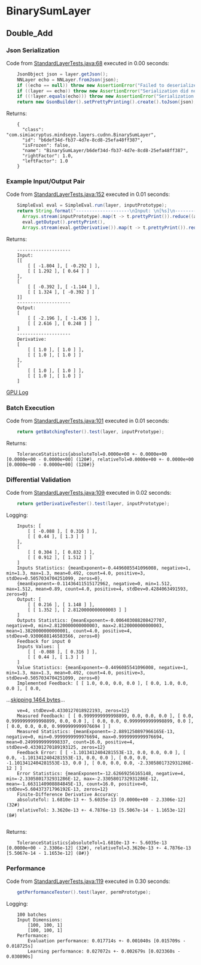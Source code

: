 # BinarySumLayer
## Double_Add
### Json Serialization
Code from [StandardLayerTests.java:68](../../../../../../../../src/main/java/com/simiacryptus/mindseye/test/StandardLayerTests.java#L68) executed in 0.00 seconds: 
```java
    JsonObject json = layer.getJson();
    NNLayer echo = NNLayer.fromJson(json);
    if ((echo == null)) throw new AssertionError("Failed to deserialize");
    if ((layer == echo)) throw new AssertionError("Serialization did not copy");
    if ((!layer.equals(echo))) throw new AssertionError("Serialization not equal");
    return new GsonBuilder().setPrettyPrinting().create().toJson(json);
```

Returns: 

```
    {
      "class": "com.simiacryptus.mindseye.layers.cudnn.BinarySumLayer",
      "id": "b6def34d-fb37-4d7e-8cd8-25efa48ff387",
      "isFrozen": false,
      "name": "BinarySumLayer/b6def34d-fb37-4d7e-8cd8-25efa48ff387",
      "rightFactor": 1.0,
      "leftFactor": 1.0
    }
```



### Example Input/Output Pair
Code from [StandardLayerTests.java:152](../../../../../../../../src/main/java/com/simiacryptus/mindseye/test/StandardLayerTests.java#L152) executed in 0.01 seconds: 
```java
    SimpleEval eval = SimpleEval.run(layer, inputPrototype);
    return String.format("--------------------\nInput: \n[%s]\n--------------------\nOutput: \n%s\n--------------------\nDerivative: \n%s",
      Arrays.stream(inputPrototype).map(t -> t.prettyPrint()).reduce((a, b) -> a + ",\n" + b).get(),
      eval.getOutput().prettyPrint(),
      Arrays.stream(eval.getDerivative()).map(t -> t.prettyPrint()).reduce((a, b) -> a + ",\n" + b).get());
```

Returns: 

```
    --------------------
    Input: 
    [[
    	[ [ -1.804 ], [ -0.292 ] ],
    	[ [ 1.292 ], [ 0.64 ] ]
    ],
    [
    	[ [ -0.392 ], [ -1.144 ] ],
    	[ [ 1.324 ], [ -0.392 ] ]
    ]]
    --------------------
    Output: 
    [
    	[ [ -2.196 ], [ -1.436 ] ],
    	[ [ 2.616 ], [ 0.248 ] ]
    ]
    --------------------
    Derivative: 
    [
    	[ [ 1.0 ], [ 1.0 ] ],
    	[ [ 1.0 ], [ 1.0 ] ]
    ],
    [
    	[ [ 1.0 ], [ 1.0 ] ],
    	[ [ 1.0 ], [ 1.0 ] ]
    ]
```



[GPU Log](etc/cuda.log)

### Batch Execution
Code from [StandardLayerTests.java:101](../../../../../../../../src/main/java/com/simiacryptus/mindseye/test/StandardLayerTests.java#L101) executed in 0.01 seconds: 
```java
    return getBatchingTester().test(layer, inputPrototype);
```

Returns: 

```
    ToleranceStatistics{absoluteTol=0.0000e+00 +- 0.0000e+00 [0.0000e+00 - 0.0000e+00] (120#), relativeTol=0.0000e+00 +- 0.0000e+00 [0.0000e+00 - 0.0000e+00] (120#)}
```



### Differential Validation
Code from [StandardLayerTests.java:109](../../../../../../../../src/main/java/com/simiacryptus/mindseye/test/StandardLayerTests.java#L109) executed in 0.02 seconds: 
```java
    return getDerivativeTester().test(layer, inputPrototype);
```
Logging: 
```
    Inputs: [
    	[ [ -0.088 ], [ 0.316 ] ],
    	[ [ 0.44 ], [ 1.3 ] ]
    ],
    [
    	[ [ 0.304 ], [ 0.832 ] ],
    	[ [ 0.912 ], [ 1.512 ] ]
    ]
    Inputs Statistics: {meanExponent=-0.4496085541096008, negative=1, min=1.3, max=1.3, mean=0.492, count=4.0, positive=3, stdDev=0.5057034704251099, zeros=0},
    {meanExponent=-0.11436411515172962, negative=0, min=1.512, max=1.512, mean=0.89, count=4.0, positive=4, stdDev=0.4284063491593, zeros=0}
    Output: [
    	[ [ 0.216 ], [ 1.148 ] ],
    	[ [ 1.352 ], [ 2.8120000000000003 ] ]
    ]
    Outputs Statistics: {meanExponent=-0.006403088208427707, negative=0, min=2.8120000000000003, max=2.8120000000000003, mean=1.3820000000000001, count=4.0, positive=4, stdDev=0.9300688146583566, zeros=0}
    Feedback for input 0
    Inputs Values: [
    	[ [ -0.088 ], [ 0.316 ] ],
    	[ [ 0.44 ], [ 1.3 ] ]
    ]
    Value Statistics: {meanExponent=-0.4496085541096008, negative=1, min=1.3, max=1.3, mean=0.492, count=4.0, positive=3, stdDev=0.5057034704251099, zeros=0}
    Implemented Feedback: [ [ 1.0, 0.0, 0.0, 0.0 ], [ 0.0, 1.0, 0.0, 0.0 ], [ 0.0, 
```
...[skipping 1464 bytes](etc/45.txt)...
```
    ve=4, stdDev=0.4330127018922193, zeros=12}
    Measured Feedback: [ [ 0.9999999999998899, 0.0, 0.0, 0.0 ], [ 0.0, 0.9999999999998899, 0.0, 0.0 ], [ 0.0, 0.0, 0.9999999999998899, 0.0 ], [ 0.0, 0.0, 0.0, 0.9999999999976694 ] ]
    Measured Statistics: {meanExponent=-2.8891250897966165E-13, negative=0, min=0.9999999999976694, max=0.9999999999976694, mean=0.2499999999998337, count=16.0, positive=4, stdDev=0.43301270189193125, zeros=12}
    Feedback Error: [ [ -1.1013412404281553E-13, 0.0, 0.0, 0.0 ], [ 0.0, -1.1013412404281553E-13, 0.0, 0.0 ], [ 0.0, 0.0, -1.1013412404281553E-13, 0.0 ], [ 0.0, 0.0, 0.0, -2.3305801732931286E-12 ] ]
    Error Statistics: {meanExponent=-12.62669256165148, negative=4, min=-2.3305801732931286E-12, max=-2.3305801732931286E-12, mean=-1.6631140908884845E-13, count=16.0, positive=0, stdDev=5.60437371796192E-13, zeros=12}
    Finite-Difference Derivative Accuracy:
    absoluteTol: 1.6810e-13 +- 5.6035e-13 [0.0000e+00 - 2.3306e-12] (32#)
    relativeTol: 3.3620e-13 +- 4.7876e-13 [5.5067e-14 - 1.1653e-12] (8#)
    
```

Returns: 

```
    ToleranceStatistics{absoluteTol=1.6810e-13 +- 5.6035e-13 [0.0000e+00 - 2.3306e-12] (32#), relativeTol=3.3620e-13 +- 4.7876e-13 [5.5067e-14 - 1.1653e-12] (8#)}
```



### Performance
Code from [StandardLayerTests.java:119](../../../../../../../../src/main/java/com/simiacryptus/mindseye/test/StandardLayerTests.java#L119) executed in 0.30 seconds: 
```java
    getPerformanceTester().test(layer, permPrototype);
```
Logging: 
```
    100 batches
    Input Dimensions:
    	[100, 100, 1]
    	[100, 100, 1]
    Performance:
    	Evaluation performance: 0.017714s +- 0.001040s [0.015709s - 0.018725s]
    	Learning performance: 0.027072s +- 0.002679s [0.023360s - 0.030890s]
    
```

